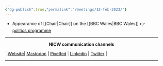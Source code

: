 ```yaml
---
{"dg-publish":true,"permalink":"/meetings/12-feb-2023/"}
---
```



- Appearance of [[Chair\|Chair]] on the [[BBC Wales\|BBC Wales]] 👉 [politics programme](https://nationalinfrastructurecommission.wales/media/)

***
<p style="text-align: center;font-weight:bold";>NICW communication channels</p>

󠁧 |[Website](https://nationalinfrastructurecommission.wales)| [Mastodon](https://toot.wales/@NICW) | [Pixelfed](https://pix.toot.wales/NICW) | [Linkedin](https://www.linkedin.com/company/26268509/) | [Twitter](https://twitter.com/InfraCommCymru) |
***


